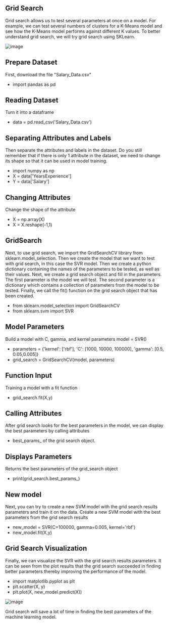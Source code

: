 ## Grid Search
Grid search allows us to test several parameters at once on a model. For example, we can test several numbers of clusters for a K-Means model and see how the K-Means model performs against different K values. To better understand grid search, we will try grid search using SKLearn.

![image](https://github.com/diantyapitaloka/Grid-Search/assets/147487436/3a00c493-bfaf-4e30-a690-9952bd513f63)

## Prepare Dataset
First, download the file "Salary_Data.csv"
- import pandas as pd
 
## Reading Dataset
Turn it into a dataframe
- data = pd.read_csv('Salary_Data.csv')

## Separating Attributes and Labels
Then separate the attributes and labels in the dataset. Do you still remember that if there is only 1 attribute in the dataset, we need to change its shape so that it can be used in model training.
- import numpy as np
- X = data['YearsExperience']
- Y = data['Salary']

## Changing Attributes
Change the shape of the attribute
- X = np.array(X)
- X = X.reshape(-1,1)

## GridSearch
Next, to use grid search, we import the GridSearchCV library from sklearn.model_selection. Then we create the model that we want to test with grid search, in this case the SVR model. Then we create a python dictionary containing the names of the parameters to be tested, as well as their values. Next, we create a grid search object and fill in the parameters. The first parameter is the model we will test. The second parameter is a dictionary which contains a collection of parameters from the model to be tested. Finally, we call the fit() function on the grid search object that has been created.
- from sklearn.model_selection import GridSearchCV
- from sklearn.svm import SVR
 
## Model Parameters
Build a model with C, gamma, and kernel parameters
model = SVR()
- parameters = {'kernel': ['rbf'], 'C': [1000, 10000, 100000], 'gamma': [0.5, 0.05,0.005]}
- grid_search = GridSearchCV(model, parameters)
 
## Function Input
Training a model with a fit function
- grid_search.fit(X,y)

## Calling Attributes
After grid search looks for the best parameters in the model, we can display the best parameters by calling attributes
- best_params_ of the grid search object.

## Displays Parameters
Returns the best parameters of the grid_search object
- print(grid_search.best_params_)

## New model
Next, you can try to create a new SVM model with the grid search results parameters and train it on the data.
Create a new SVM model with the best parameters from the grid search results
- new_model = SVR(C=100000, gamma=0.005, kernel='rbf')
- new_model.fit(X,y)

## Grid Search Visualization
Finally, we can visualize the SVR with the grid search results parameters. It can be seen from the plot results that the grid search succeeded in finding better parameters thereby improving the performance of the model.
- import matplotlib.pyplot as plt
- plt.scatter(X, y)
- plt.plot(X, new_model.predict(X))

![image](https://github.com/diantyapitaloka/Grid-Search/assets/147487436/f96a617a-6d48-4844-bef3-3ce8b8d1cc89)

Grid search will save a lot of time in finding the best parameters of the machine learning model.

